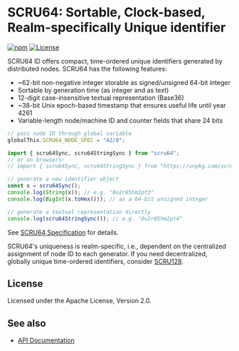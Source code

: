 # SCRU64: Sortable, Clock-based, Realm-specifically Unique identifier

[![npm](https://img.shields.io/npm/v/scru64)](https://www.npmjs.com/package/scru64)
[![License](https://img.shields.io/npm/l/scru64)](https://github.com/scru64/javascript/blob/main/LICENSE)

SCRU64 ID offers compact, time-ordered unique identifiers generated by
distributed nodes. SCRU64 has the following features:

- ~62-bit non-negative integer storable as signed/unsigned 64-bit integer
- Sortable by generation time (as integer and as text)
- 12-digit case-insensitive textual representation (Base36)
- ~38-bit Unix epoch-based timestamp that ensures useful life until year 4261
- Variable-length node/machine ID and counter fields that share 24 bits

```javascript
// pass node ID through global variable
globalThis.SCRU64_NODE_SPEC = "42/8";

import { scru64Sync, scru64StringSync } from "scru64";
// or on browsers:
// import { scru64Sync, scru64StringSync } from "https://unpkg.com/scru64@^0.1";

// generate a new identifier object
const x = scru64Sync();
console.log(String(x)); // e.g. "0u2r85hm2pt3"
console.log(BigInt(x.toHex())); // as a 64-bit unsigned integer

// generate a textual representation directly
console.log(scru64StringSync()); // e.g. "0u2r85hm2pt4"
```

See [SCRU64 Specification] for details.

SCRU64's uniqueness is realm-specific, i.e., dependent on the centralized
assignment of node ID to each generator. If you need decentralized, globally
unique time-ordered identifiers, consider [SCRU128].

[SCRU64 Specification]: https://github.com/scru64/spec
[SCRU128]: https://github.com/scru128/spec

## License

Licensed under the Apache License, Version 2.0.

## See also

- [API Documentation](https://scru64.github.io/javascript/docs/)
